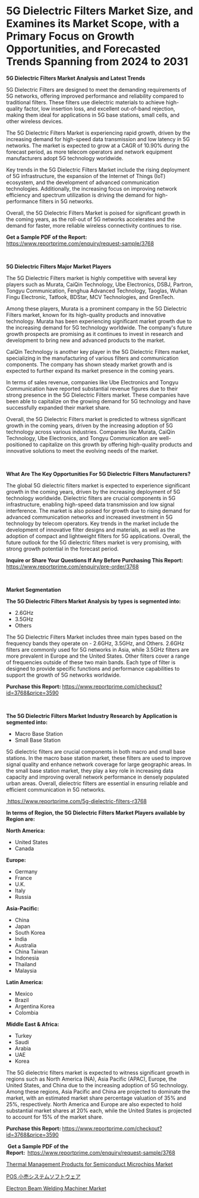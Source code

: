 <p><h1>5G Dielectric Filters Market Size, and Examines its Market Scope, with a Primary Focus on Growth Opportunities, and Forecasted Trends Spanning from 2024 to 2031</h1></p><p><strong>5G Dielectric Filters Market Analysis and Latest Trends</strong></p>
<p><p>5G Dielectric Filters are designed to meet the demanding requirements of 5G networks, offering improved performance and reliability compared to traditional filters. These filters use dielectric materials to achieve high-quality factor, low insertion loss, and excellent out-of-band rejection, making them ideal for applications in 5G base stations, small cells, and other wireless devices.</p><p>The 5G Dielectric Filters Market is experiencing rapid growth, driven by the increasing demand for high-speed data transmission and low latency in 5G networks. The market is expected to grow at a CAGR of 10.90% during the forecast period, as more telecom operators and network equipment manufacturers adopt 5G technology worldwide.</p><p>Key trends in the 5G Dielectric Filters Market include the rising deployment of 5G infrastructure, the expansion of the Internet of Things (IoT) ecosystem, and the development of advanced communication technologies. Additionally, the increasing focus on improving network efficiency and spectrum utilization is driving the demand for high-performance filters in 5G networks.</p><p>Overall, the 5G Dielectric Filters Market is poised for significant growth in the coming years, as the roll-out of 5G networks accelerates and the demand for faster, more reliable wireless connectivity continues to rise.</p></p>
<p><strong>Get a Sample PDF of the Report:&nbsp;</strong> <a href="https://www.reportprime.com/enquiry/request-sample/3768">https://www.reportprime.com/enquiry/request-sample/3768</a></p>
<p>&nbsp;</p>
<p><strong>5G Dielectric Filters Major Market Players</strong></p>
<p><p>The 5G Dielectric Filters market is highly competitive with several key players such as Murata, CaiQin Technology, Ube Electronics, DSBJ, Partron, Tongyu Communication, Fenghua Advanced Technology, Taoglas, Wuhan Fingu Electronic, Tatfook, BDStar, MCV Technologies, and GrenTech.</p><p>Among these players, Murata is a prominent company in the 5G Dielectric Filters market, known for its high-quality products and innovative technology. Murata has been experiencing significant market growth due to the increasing demand for 5G technology worldwide. The company's future growth prospects are promising as it continues to invest in research and development to bring new and advanced products to the market.</p><p>CaiQin Technology is another key player in the 5G Dielectric Filters market, specializing in the manufacturing of various filters and communication components. The company has shown steady market growth and is expected to further expand its market presence in the coming years.</p><p>In terms of sales revenue, companies like Ube Electronics and Tongyu Communication have reported substantial revenue figures due to their strong presence in the 5G Dielectric Filters market. These companies have been able to capitalize on the growing demand for 5G technology and have successfully expanded their market share.</p><p>Overall, the 5G Dielectric Filters market is predicted to witness significant growth in the coming years, driven by the increasing adoption of 5G technology across various industries. Companies like Murata, CaiQin Technology, Ube Electronics, and Tongyu Communication are well-positioned to capitalize on this growth by offering high-quality products and innovative solutions to meet the evolving needs of the market.</p></p>
<p>&nbsp;</p>
<p><strong>What Are The Key Opportunities For 5G Dielectric Filters Manufacturers?</strong></p>
<p><p>The global 5G dielectric filters market is expected to experience significant growth in the coming years, driven by the increasing deployment of 5G technology worldwide. Dielectric filters are crucial components in 5G infrastructure, enabling high-speed data transmission and low signal interference. The market is also poised for growth due to rising demand for advanced communication networks and increased investment in 5G technology by telecom operators. Key trends in the market include the development of innovative filter designs and materials, as well as the adoption of compact and lightweight filters for 5G applications. Overall, the future outlook for the 5G dielectric filters market is very promising, with strong growth potential in the forecast period.</p></p>
<p><strong>Inquire or Share Your Questions If Any Before Purchasing This Report:</strong> <a href="https://www.reportprime.com/enquiry/pre-order/3768">https://www.reportprime.com/enquiry/pre-order/3768</a></p>
<p>&nbsp;</p>
<p><strong>Market Segmentation</strong></p>
<p><strong>The 5G Dielectric Filters Market Analysis by types is segmented into:</strong></p>
<p><ul><li>2.6GHz</li><li>3.5GHz</li><li>Others</li></ul></p>
<p><p>The 5G Dielectric Filters Market includes three main types based on the frequency bands they operate on - 2.6GHz, 3.5GHz, and Others. 2.6GHz filters are commonly used for 5G networks in Asia, while 3.5GHz filters are more prevalent in Europe and the United States. Other filters cover a range of frequencies outside of these two main bands. Each type of filter is designed to provide specific functions and performance capabilities to support the growth of 5G networks worldwide.</p></p>
<p><strong>Purchase this Report:&nbsp;</strong><a href="https://www.reportprime.com/checkout?id=3768&price=3590">https://www.reportprime.com/checkout?id=3768&price=3590</a></p>
<p>&nbsp;</p>
<p><strong>The 5G Dielectric Filters Market Industry Research by Application is segmented into:</strong></p>
<p><ul><li>Macro Base Station</li><li>Small Base Station</li></ul></p>
<p><p>5G dielectric filters are crucial components in both macro and small base stations. In the macro base station market, these filters are used to improve signal quality and enhance network coverage for large geographic areas. In the small base station market, they play a key role in increasing data capacity and improving overall network performance in densely populated urban areas. Overall, dielectric filters are essential in ensuring reliable and efficient communication in 5G networks.</p></p>
<p><a href="https://www.reportprime.com/5g-dielectric-filters-r3768">&nbsp;https://www.reportprime.com/5g-dielectric-filters-r3768</a></p>
<p><strong>In terms of Region, the 5G Dielectric Filters Market Players available by Region are:</strong></p>
<p>
    <p> <strong> North America: </strong>
        <ul>
            <li>United States</li>
            <li>Canada</li>
        </ul>
        </p> 
    <p> <strong> Europe: </strong>
        <ul>
            <li>Germany</li>
            <li>France</li>
            <li>U.K.</li>
            <li>Italy</li>
            <li>Russia</li>
        </ul>
        </p> 
    <p> <strong> Asia-Pacific: </strong>
        <ul>
            <li>China</li>
            <li>Japan</li>
            <li>South Korea</li>
            <li>India</li>
            <li>Australia</li>
            <li>China Taiwan</li>
            <li>Indonesia</li>
            <li>Thailand</li>
            <li>Malaysia</li>
        </ul>
        </p> 
    <p> <strong> Latin America: </strong>
        <ul>
            <li>Mexico</li>
            <li>Brazil</li>
            <li>Argentina Korea</li>
            <li>Colombia</li>
        </ul>
        </p> 
    <p> <strong> Middle East & Africa: </strong>
        <ul>
            <li>Turkey</li>
            <li>Saudi</li>
            <li>Arabia</li>
            <li>UAE</li>
            <li>Korea</li>
        </ul>
    </p>
    </p>
<p><p>The 5G dielectric filters market is expected to witness significant growth in regions such as North America (NA), Asia Pacific (APAC), Europe, the United States, and China due to the increasing adoption of 5G technology. Among these regions, Asia Pacific and China are projected to dominate the market, with an estimated market share percentage valuation of 35% and 25%, respectively. North America and Europe are also expected to hold substantial market shares at 20% each, while the United States is projected to account for 15% of the market share.</p></p>
<p><strong>Purchase this Report: </strong><a href="https://www.reportprime.com/checkout?id=3768&price=3590">https://www.reportprime.com/checkout?id=3768&price=3590</a></p>
<p>&nbsp;<strong>Get a Sample PDF of the Report:&nbsp;&nbsp;</strong><a href="https://www.reportprime.com/enquiry/request-sample/3768">https://www.reportprime.com/enquiry/request-sample/3768</a></p>
<p><strong></strong></p>
<p><p><a href="https://github.com/AKSHATREPORTPRIME/Market-Research-Report-List-6/blob/main/thermal-management-products-for-semiconduct-microchips-market.md">Thermal Management Products for Semiconduct Microchips Market</a></p><p><a href="https://github.com/SimeonBode1/Market-Research-Report-List-2/blob/main/869386683535.md">POS 小売システムソフトウェア</a></p><p><a href="https://github.com/IkeSchumm04/Market-Research-Report-List-1/blob/main/electron-beam-welding-machiner-market.md">Electron Beam Welding Machiner Market</a></p></p>